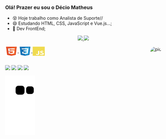 ### Olá! Prazer eu sou o Décio Matheus 



- 😵 Hoje trabalho como Analista de Suporte//
- 😄 Estudando HTML, CSS, JavaScript e Vue.js...;
- 💬 Dev FrontEnd;
<div align="center">
  <a href="https://github.com/deciobarros97">
  <img height="180em" src="https://github-readme-stats.vercel.app/api?username=deciobarros97&show_icons=true&theme=dark&include_all_commits=true&count_private=true"/>
  <img height="180em" src="https://github-readme-stats.vercel.app/api/top-langs/?username=deciobarros97&layout=compact&langs_count=7&theme=dark"/>
</div>

<div style="display: inline_block"><br>
   <img align="center" alt="HTML" height="30" width="40" src="https://raw.githubusercontent.com/devicons/devicon/master/icons/html5/html5-original.svg">
   <img align="center" alt="CSS" height="30" width="40" src="https://raw.githubusercontent.com/devicons/devicon/master/icons/css3/css3-original.svg">
   <img align="center" alt="Js" height="30" width="40" src="https://raw.githubusercontent.com/devicons/devicon/master/icons/javascript/javascript-plain.svg">
 

  <img align="right" alt="pic" height="150" style="border-radius:60px;" src="https://avatars.githubusercontent.com/u/57547822?s=400&u=071a4a1d5552110233e51e41d1a1236b7bb3601a&v=4">
</div>
  
   ##
  
  <div> 
  <a href="https://www.instagram.com/decio_matheus/" target="_blank"><img src="https://img.shields.io/badge/-Instagram-%23E4405F?style=for-the-badge&logo=instagram&logoColor=white" target="_blank"></a>
 <a href="#" target="_blank"><img src="https://img.shields.io/badge/Discord-7289DA?style=for-the-badge&logo=discord&logoColor=white" target="_blank"></a> 
  <a href = "mailto: deciobarros97@gmail.com"><img src="https://img.shields.io/badge/-Gmail-%23333?style=for-the-badge&logo=gmail&logoColor=white" target="_blank"></a>
  <a href="https://www.linkedin.com/in/d%C3%A9cio-matheus-199773163/" target="_blank"><img src="https://img.shields.io/badge/-LinkedIn-%230077B5?style=for-the-badge&logo=linkedin&logoColor=white" target="_blank"></a> 
  </div>
  
   ![Snake animation](https://github.com/deciobarros97/deciobarros97/blob/output/github-contribution-grid-snake.svg)
 
</div>
